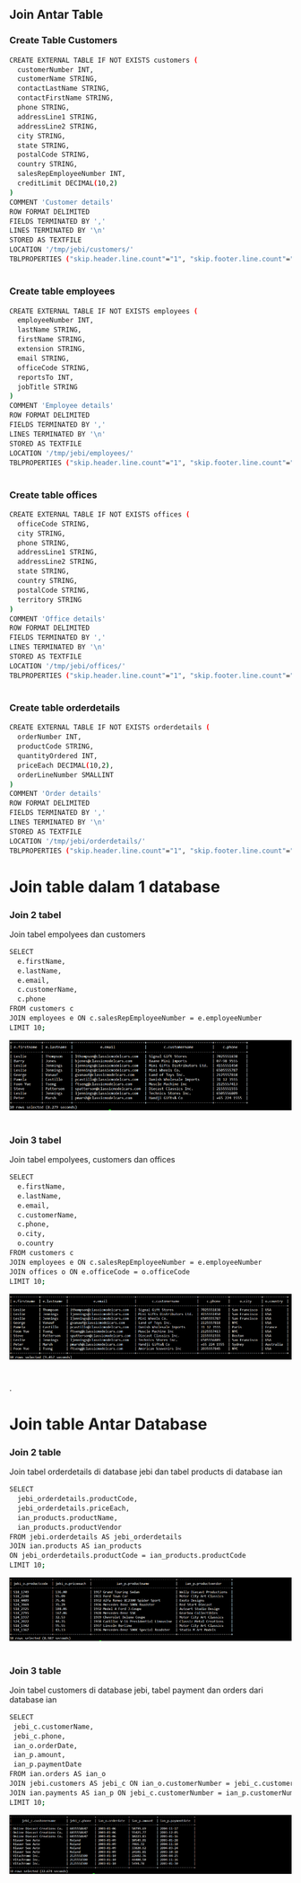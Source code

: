 ## Join Antar Table

### Create Table Customers

```sh
CREATE EXTERNAL TABLE IF NOT EXISTS customers (
  customerNumber INT,
  customerName STRING,
  contactLastName STRING,
  contactFirstName STRING,
  phone STRING,
  addressLine1 STRING,
  addressLine2 STRING,
  city STRING,
  state STRING,
  postalCode STRING,
  country STRING,
  salesRepEmployeeNumber INT,
  creditLimit DECIMAL(10,2)
)
COMMENT 'Customer details'
ROW FORMAT DELIMITED
FIELDS TERMINATED BY ','
LINES TERMINATED BY '\n'
STORED AS TEXTFILE
LOCATION '/tmp/jebi/customers/'
TBLPROPERTIES ("skip.header.line.count"="1", "skip.footer.line.count"="1");
```

#
### Create table employees
```sh
CREATE EXTERNAL TABLE IF NOT EXISTS employees (
  employeeNumber INT,
  lastName STRING,
  firstName STRING,
  extension STRING,
  email STRING,
  officeCode STRING,
  reportsTo INT,
  jobTitle STRING
)
COMMENT 'Employee details'
ROW FORMAT DELIMITED
FIELDS TERMINATED BY ','
LINES TERMINATED BY '\n'
STORED AS TEXTFILE
LOCATION '/tmp/jebi/employees/'
TBLPROPERTIES ("skip.header.line.count"="1", "skip.footer.line.count"="1");
```
#
### Create table offices
```sh
CREATE EXTERNAL TABLE IF NOT EXISTS offices (
  officeCode STRING,
  city STRING,
  phone STRING,
  addressLine1 STRING,
  addressLine2 STRING,
  state STRING,
  country STRING,
  postalCode STRING,
  territory STRING
)
COMMENT 'Office details'
ROW FORMAT DELIMITED
FIELDS TERMINATED BY ','
LINES TERMINATED BY '\n'
STORED AS TEXTFILE
LOCATION '/tmp/jebi/offices/'
TBLPROPERTIES ("skip.header.line.count"="1", "skip.footer.line.count"="1");
```

#
### Create table orderdetails
```sh
CREATE EXTERNAL TABLE IF NOT EXISTS orderdetails (
  orderNumber INT,
  productCode STRING,
  quantityOrdered INT,
  priceEach DECIMAL(10,2),
  orderLineNumber SMALLINT
)
COMMENT 'Order details'
ROW FORMAT DELIMITED
FIELDS TERMINATED BY ','
LINES TERMINATED BY '\n'
STORED AS TEXTFILE
LOCATION '/tmp/jebi/orderdetails/'
TBLPROPERTIES ("skip.header.line.count"="1", "skip.footer.line.count"="1");
```

# 
# Join table dalam 1 database
### Join 2 tabel
Join tabel empolyees dan customers
```sh
SELECT
  e.firstName,
  e.lastName,
  e.email,
  c.customerName,
  c.phone
FROM customers c
JOIN employees e ON c.salesRepEmployeeNumber = e.employeeNumber
LIMIT 10;
```
![Alt text](image.png)
 #
### Join 3 tabel
Join tabel empolyees, customers dan offices

```sh
SELECT
  e.firstName,
  e.lastName,
  e.email,
  c.customerName,
  c.phone,
  o.city,
  o.country
FROM customers c
JOIN employees e ON c.salesRepEmployeeNumber = e.employeeNumber
JOIN offices o ON e.officeCode = o.officeCode
LIMIT 10;
```
![Alt text](image-1.png)

#
.
# Join table Antar Database
### Join 2 table
Join tabel orderdetails di database jebi dan tabel products di database ian
```sh
SELECT
  jebi_orderdetails.productCode,
  jebi_orderdetails.priceEach,
  ian_products.productName,
  ian_products.productVendor
FROM jebi.orderdetails AS jebi_orderdetails 
JOIN ian.products AS ian_products 
ON jebi_orderdetails.productCode = ian_products.productCode
LIMIT 10;
```
![Alt text](image-2.png)

#
### Join 3 table
Join tabel customers di database jebi, tabel payment dan orders dari database ian
```sh
SELECT 
 jebi_c.customerName,
 jebi_c.phone,
 ian_o.orderDate,
 ian_p.amount,
 ian_p.paymentDate
FROM ian.orders AS ian_o 
JOIN jebi.customers AS jebi_c ON ian_o.customerNumber = jebi_c.customerNumber
JOIN ian.payments AS ian_p ON jebi_c.customerNumber = ian_p.customerNumber
LIMIT 10;
```
![Alt text](image-3.png)